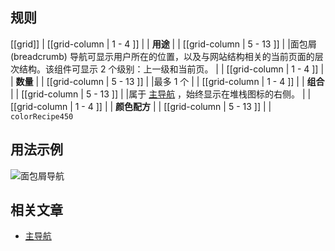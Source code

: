 ﻿## 规则

[[grid]]
| [[grid-column | 1 - 4 ]]
| | **用途**
|
| [[grid-column | 5 - 13 ]]
| |面包屑 (breadcrumb) 导航可显示用户所在的位置，以及与网站结构相关的当前页面的层次结构。该组件可显示 2 个级别：上一级和当前页。
|
| [[grid-column | 1 - 4 ]]
| | **数量**
|
| [[grid-column | 5 - 13 ]]
| |最多 1 个
|
| [[grid-column | 1 - 4 ]]
| | **组合**
|
| [[grid-column | 5 - 13 ]]
| |属于 [主导航](/pattern/NavigationMain?core-components-enabled=true&styleguide-components-enabled=true&react--core-components-enabled=true) ，始终显示在堆栈图标的右侧。
|
| [[grid-column | 1 - 4 ]]
| | **颜色配方**
|
| [[grid-column | 5 - 13 ]]
| |  `colorRecipe450`

## 用法示例

![面包屑导航](/api/static/documentation/components/breadcrumb/breadcrumb_usage.png)

## 相关文章

- [主导航](/pattern/NavigationMain?core-components-enabled=true&styleguide-components-enabled=true&react--core-components-enabled=true)

